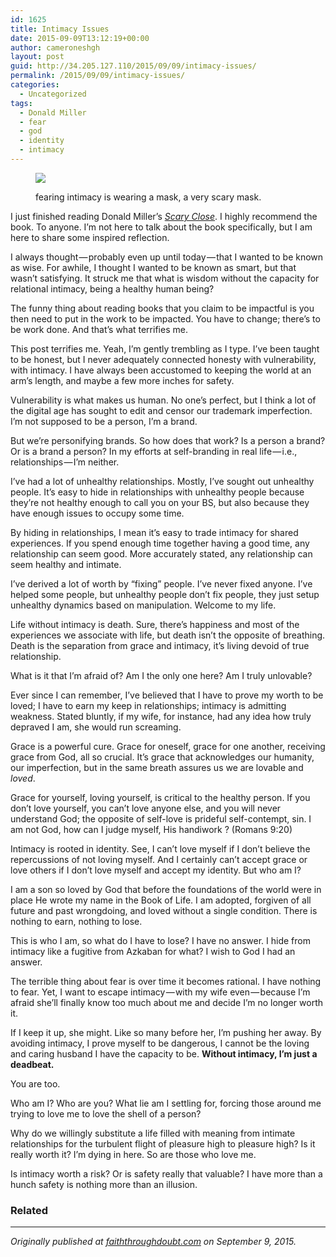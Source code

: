 ```yaml
---
id: 1625
title: Intimacy Issues
date: 2015-09-09T13:12:19+00:00
author: cameroneshgh
layout: post
guid: http://34.205.127.110/2015/09/09/intimacy-issues/
permalink: /2015/09/09/intimacy-issues/
categories:
  - Uncategorized
tags:
  - Donald Miller
  - fear
  - god
  - identity
  - intimacy
---
```

<figure class="wp-caption"> 

<img src="https://waywardjourneyer.files.wordpress.com/2015/09/4651a-1q1sgppibr-m41wgni02etg.jpeg?w=525" data-recalc-dims="1" /><figcaption class="wp-caption-text">fearing intimacy is wearing a mask, a very scary mask.</figcaption></figure> 

I just finished reading Donald Miller’s <a href="http://scaryclose.com/" target="_blank"><em>Scary Close</em></a>. I highly recommend the book. To anyone. I’m not here to talk about the book specifically, but I am here to share some inspired reflection.

I always thought — probably even up until today — that I wanted to be known as wise. For awhile, I thought I wanted to be known as smart, but that wasn’t satisfying. It struck me that what is wisdom without the capacity for relational intimacy, being a healthy human being?

The funny thing about reading books that you claim to be impactful is you then need to put in the work to be impacted. You have to change; there’s to be work done. And that’s what terrifies me.

This post terrifies me. Yeah, I’m gently trembling as I type. I’ve been taught to be honest, but I never adequately connected honesty with vulnerability, with intimacy. I have always been accustomed to keeping the world at an arm’s length, and maybe a few more inches for safety.

Vulnerability is what makes us human. No one’s perfect, but I think a lot of the digital age has sought to edit and censor our trademark imperfection. I’m not supposed to be a person, I’m a brand.

But we’re personifying brands. So how does that work? Is a person a brand? Or is a brand a person? In my efforts at self-branding in real life — i.e., relationships — I’m neither.

I’ve had a lot of unhealthy relationships. Mostly, I’ve sought out unhealthy people. It’s easy to hide in relationships with unhealthy people because they’re not healthy enough to call you on your BS, but also because they have enough issues to occupy some time.

By hiding in relationships, I mean it’s easy to trade intimacy for shared experiences. If you spend enough time together having a good time, any relationship can seem good. More accurately stated, any relationship can seem healthy and intimate.

I’ve derived a lot of worth by “fixing” people. I’ve never fixed anyone. I’ve helped some people, but unhealthy people don’t fix people, they just setup unhealthy dynamics based on manipulation. Welcome to my life.

Life without intimacy is death. Sure, there’s happiness and most of the experiences we associate with life, but death isn’t the opposite of breathing. Death is the separation from grace and intimacy, it’s living devoid of true relationship.

What is it that I’m afraid of? Am I the only one here? Am I truly unlovable?

Ever since I can remember, I’ve believed that I have to prove my worth to be loved; I have to earn my keep in relationships; intimacy is admitting weakness. Stated bluntly, if my wife, for instance, had any idea how truly depraved I am, she would run screaming.

Grace is a powerful cure. Grace for oneself, grace for one another, receiving grace from God, all so crucial. It’s grace that acknowledges our humanity, our imperfection, but in the same breath assures us we are lovable and _loved_.

Grace for yourself, loving yourself, is critical to the healthy person. If you don’t love yourself, you can’t love anyone else, and you will never understand God; the opposite of self-love is prideful self-contempt, sin. I am not God, how can I judge myself, His handiwork ? (Romans 9:20)

Intimacy is rooted in identity. See, I can’t love myself if I don’t believe the repercussions of not loving myself. And I certainly can’t accept grace or love others if I don’t love myself and accept my identity. But who am I?

I am a son so loved by God that before the foundations of the world were in place He wrote my name in the Book of Life. I am adopted, forgiven of all future and past wrongdoing, and loved without a single condition. There is nothing to earn, nothing to lose.

This is who I am, so what do I have to lose? I have no answer. I hide from intimacy like a fugitive from Azkaban for what? I wish to God I had an answer.

The terrible thing about fear is over time it becomes rational. I have nothing to fear. Yet, I want to escape intimacy — with my wife even — because I’m afraid she’ll finally know too much about me and decide I’m no longer worth it.

If I keep it up, she might. Like so many before her, I’m pushing her away. By avoiding intimacy, I prove myself to be dangerous, I cannot be the loving and caring husband I have the capacity to be. **Without intimacy, I’m just a deadbeat.**

You are too.

Who am I? Who are you? What lie am I settling for, forcing those around me trying to love me to love the shell of a person?

Why do we willingly substitute a life filled with meaning from intimate relationships for the turbulent flight of pleasure high to pleasure high? Is it really worth it? I’m dying in here. So are those who love me.

Is intimacy worth a risk? Or is safety really that valuable? I have more than a hunch safety is nothing more than an illusion.

### Related

* * *

_Originally published at_ <a href="http://faiththroughdoubt.com/intimacy-issues/" target="_blank"><em>faiththroughdoubt.com</em></a> _on September 9, 2015._
